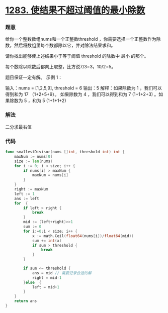 # [1283. 使结果不超过阈值的最小除数](https://leetcode-cn.com/problems/find-the-smallest-divisor-given-a-threshold)

### 题意
给你一个整数数组nums和一个正整数threshold ，你需要选择一个正整数作为除数，然后将数组里每个数都除以它，并对除法结果求和。

请你找出能够使上述结果小于等于阈值 threshold 的除数中 最小 的那个。

每个数除以除数后都向上取整，比方说7/3=3，10/2=5。

题目保证一定有解。
示例 1：

输入：nums = [1,2,5,9], threshold = 6
输出：5
解释：如果除数为 1 ，我们可以得到和为 17 （1+2+5+9）。
如果除数为 4 ，我们可以得到和为 7 (1+1+2+3) 。如果除数为 5 ，和为 5 (1+1+1+2)

### 解法
二分求最右值

### 代码
```go
func smallestDivisor(nums []int, threshold int) int {
	maxNum := nums[0]
	size := len(nums)
	for i := 0; i < size; i++ {
		if nums[i] > maxNum {
			maxNum = nums[i]
		}
	}
	right := maxNum
	left := 1
	ans := left
	for  {
		if left > right {
			break
		}
		mid := (left+right)>>1
		sum := 0
		for i:=0;i < size; i++ {
			x := math.Ceil(float64(nums[i])/float64(mid))
			sum += int(x)
			if sum > threshold {
				break
			}
		}

		if sum <= threshold {
			ans = mid // 需要记录合适的解
			right = mid-1
		}else  {
			left = mid+1
		}
	}
	return ans
}

```